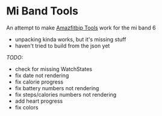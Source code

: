 # Mi Band Tools

An attempt to make [Amazfitbip Tools](https://bitbucket.org/valeronm/amazfitbiptools/) work for the mi band 6

- unpacking kinda works, but it's missing stuff
- haven't tried to build from the json yet

*TODO:*
- check for missing WatchStates
- fix date not rendering
- fix calorie progress
- fix battery numbers not rendering
- fix steps/calories numbers not rendering
- add heart progress 
- fix colors


